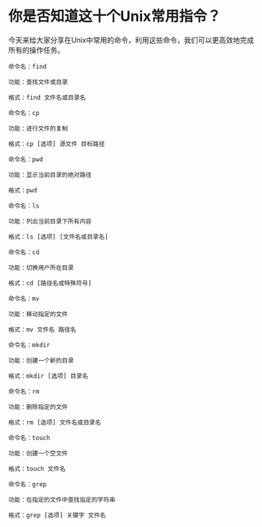 # 你是否知道这十个Unix常用指令？

今天来给大家分享在Unix中常用的命令，利用这些命令，我们可以更高效地完成所有的操作任务。

~~~
命令名：find

功能：查找文件或目录

格式：find 文件名或目录名
~~~

~~~
命令名：cp

功能：进行文件的复制

格式：cp [选项] 源文件 目标路径
~~~

~~~
命令名：pwd

功能：显示当前目录的绝对路径

格式：pwd
~~~

~~~
命令名：ls

功能：列出当前目录下所有内容

格式：ls [选项] [文件名或目录名]
~~~

~~~
命令名：cd

功能：切换用户所在目录

格式：cd [路径名或特殊符号]
~~~

~~~
命令名：mv

功能：移动指定的文件

格式：mv 文件名 路径名
~~~

~~~
命令名：mkdir

功能：创建一个新的目录

格式：mkdir [选项] 目录名
~~~

~~~
命令名：rm

功能：删除指定的文件

格式：rm [选项] 文件名或目录名
~~~

~~~
命令名：touch

功能：创建一个空文件

格式：touch 文件名
~~~

~~~
命令名：grep

功能：在指定的文件中查找指定的字符串

格式：grep [选项] 关键字 文件名
~~~
